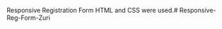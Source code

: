 Responsive Registration Form
HTML and CSS were used.#   R e s p o n s i v e - R e g - F o r m - Z u r i  
 